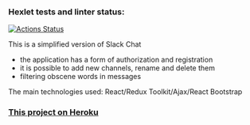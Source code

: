 ### Hexlet tests and linter status:
[![Actions Status](https://github.com/KatKaterina/frontend-project-lvl4/workflows/hexlet-check/badge.svg)](https://github.com/KatKaterina/frontend-project-lvl4/actions)

This is a simplified version of Slack Chat
- the application has a form of authorization and registration
- it is possible to add new channels, rename and delete them
- filtering obscene words in messages

The main technologies used: React/Redux Toolkit/Ajax/React Bootstrap

### [This project on Heroku](https://test-chat-frontend-project-lvl.herokuapp.com/)
